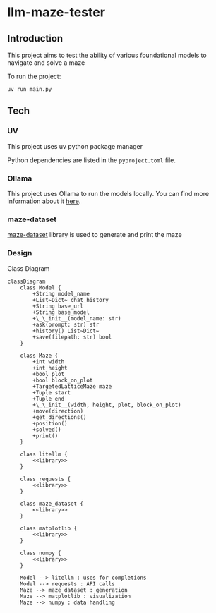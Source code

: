 # llm-maze-tester

## Introduction

This project aims to test the ability of various foundational models to navigate and solve a maze

To run the project:

`uv run main.py`

## Tech

### UV

This project uses uv python package manager

Python dependencies are listed in the `pyproject.toml` file.

### Ollama

This project uses Ollama to run the models locally. You can find more information about it [here](https://ollama.com/).

### maze-dataset

[maze-dataset](https://github.com/understanding-search/maze-dataset) library is used to generate and print the maze

### Design

Class Diagram

```mermaid
classDiagram
    class Model {
        +String model_name
        +List~Dict~ chat_history
        +String base_url
        +String base_model
        +\_\_init__(model_name: str)
        +ask(prompt: str) str
        +history() List~Dict~
        +save(filepath: str) bool
    }
    
    class Maze {
        +int width
        +int height
        +bool plot
        +bool block_on_plot
        +TargetedLatticeMaze maze
        +Tuple start
        +Tuple end
        +\_\_init__(width, height, plot, block_on_plot)
        +move(direction)
        +get_directions()
        +position()
        +solved()
        +print()
    }
    
    class litellm {
        <<library>>
    }
    
    class requests {
        <<library>>
    }
    
    class maze_dataset {
        <<library>>
    }
    
    class matplotlib {
        <<library>>
    }
    
    class numpy {
        <<library>>
    }
    
    Model --> litellm : uses for completions
    Model --> requests : API calls
    Maze --> maze_dataset : generation
    Maze --> matplotlib : visualization
    Maze --> numpy : data handling
```
